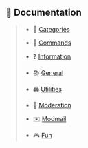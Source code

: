 ## 📜 Documentation <!-- {docsify-ignore-all} -->

> * 📓 [Categories](home/Categories.md 'Commands')
> 
> * 🤖 [Commands](home/Commands.md 'Commands')
>
> * ❓ [Information](/Docs/information.md 'All the information commands?')
>
> * 📚 [General](/Docs/general.md 'General Stuff, you know?')
>
> * 🖨️ [Utilities](/Docs/utilities.md 'Usefull stuff')
>
> * 🔨 [Moderation](/Docs/moderation.md 'BAN HAMMER!')
>
> * ✉️ [Modmail](/Docs/modmail.md 'MOODMAIL STUFF')
>
> * 🎮 [Fun](/Docs/fun.md '😄😅🤣')
